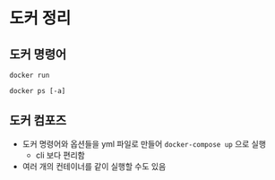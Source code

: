 # 도커 정리

## 도커 명령어
`docker run`

`docker ps [-a]`


## 도커 컴포즈
* 도커 명령어와 옵션들을 yml 파일로 만들어 `docker-compose up` 으로 실행
  * cli 보다 편리함
* 여러 개의 컨테이너를 같이 실행할 수도 있음

```docker

```
